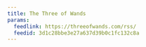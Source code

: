 ```yaml
---
title: The Three of Wands
params:
  feedlink: https://threeofwands.com/rss/
  feedid: 3d1c28bbe3e27a637d39b0c1fc132c8a
---
```

